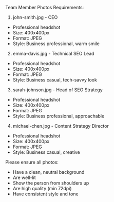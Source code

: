 Team Member Photos Requirements:

1. john-smith.jpg - CEO
- Professional headshot
- Size: 400x400px
- Format: JPEG
- Style: Business professional, warm smile

2. emma-davis.jpg - Technical SEO Lead
- Professional headshot
- Size: 400x400px
- Format: JPEG
- Style: Business casual, tech-savvy look

3. sarah-johnson.jpg - Head of SEO Strategy
- Professional headshot
- Size: 400x400px
- Format: JPEG
- Style: Business professional, approachable

4. michael-chen.jpg - Content Strategy Director
- Professional headshot
- Size: 400x400px
- Format: JPEG
- Style: Business casual, creative

Please ensure all photos:
- Have a clean, neutral background
- Are well-lit
- Show the person from shoulders up
- Are high quality (min 72dpi)
- Have consistent style and tone
